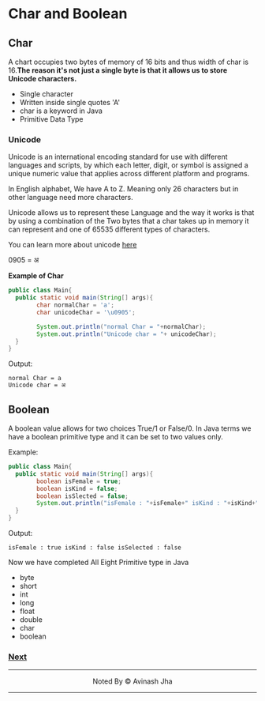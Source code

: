 # Char and Boolean

## Char

A chart occupies two bytes of memory of 16 bits and thus width of char is 16.**The reason it's not just a single byte is that it allows us to store Unicode characters.**

- Single character
- Written inside single quotes 'A'
- char is a keyword in Java
- Primitive Data Type

### Unicode

Unicode is an international encoding standard for use with different languages and scripts, by which each letter, digit, or symbol is assigned a unique numeric value that applies across different platform and programs.

In English alphabet, We have A to Z. Meaning only 26 characters but in other language need more characters.

Unicode allows us to represent these Language and the way it works is that by using a combination of the Two bytes that a char takes up in memory it can represent and one of 65535 different types of characters.

You can learn more about unicode [here](https://unicode-table.com/en/)

0905 = अ

**Example of Char**

```java
public class Main{
  public static void main(String[] args){
        char normalChar = 'a';
        char unicodeChar = '\u0905';

        System.out.println("normal Char = "+normalChar);
        System.out.println("Unicode char = "+ unicodeChar);
  }
}
```

Output:

```
normal Char = a
Unicode char = अ
```

## Boolean

A boolean value allows for two choices True/1 or False/0. In Java terms we have a boolean primitive type and it can be set to two values only.

Example:

```java
public class Main{
  public static void main(String[] args){
        boolean isFemale = true;
        boolean isKind = false;
        boolean isSlected = false;
        System.out.println("isFemale : "+isFemale+" isKind : "+isKind+" isSelected : "+isSlected);;
  }
}
```

Output:

```
isFemale : true isKind : false isSelected : false
```

Now we have completed All Eight Primitive type in Java

- byte
- short
- int
- long
- float
- double
- char
- boolean

### [Next](./string.md)

<hr/>
<p align="center"> Noted By &copy Avinash Jha</p>
<hr/>
